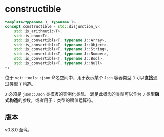 # **constructible**

```cpp
template<typename J, typename T>
concept constructible = std::disjunction_v<
    std::is_arithmetic<T>,
    std::is_enum<T>,
    std::is_convertible<T, typename J::Array>,
    std::is_convertible<T, typename J::Object>,
    std::is_convertible<T, typename J::String>,
    std::is_convertible<T, typename J::Number>,
    std::is_convertible<T, typename J::Bool>,
    std::is_convertible<T, typename J::Null>
>;
```

位于 `vct::tools::json` 命名空间中，用于表示某个 `Json` 容器类型 `J` 可以**直接**通过类型 `T` 构造。

`J` 必须是 `json::Json` 类模板的实例化类型。
满足此概念的类型可以作为 `J` 类型**隐式构造**的参数，或者用于 `J` 类型的赋值运算符。

## 版本

v0.8.0 至今。
